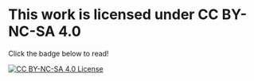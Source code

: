 # This work is licensed under CC BY-NC-SA 4.0
Click the badge below to read!

[![CC BY-NC-SA 4.0 License](https://img.shields.io/badge/license-CC--BY--NC--SA--4.0-green.svg)](https://creativecommons.org/licenses/by-nc-sa/4.0/deed.en)
